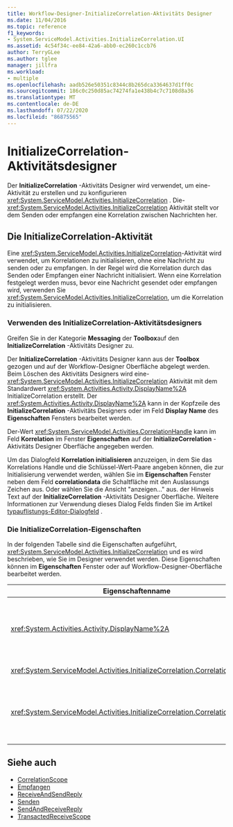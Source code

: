 ```yaml
---
title: Workflow-Designer-InitializeCorrelation-Aktivitäts Designer
ms.date: 11/04/2016
ms.topic: reference
f1_keywords:
- System.ServiceModel.Activities.InitializeCorrelation.UI
ms.assetid: 4c54f34c-ee84-42a6-abb0-ec260c1ccb76
author: TerryGLee
ms.author: tglee
manager: jillfra
ms.workload:
- multiple
ms.openlocfilehash: aadb526e50351c8344c8b265dca3364637d1ff0c
ms.sourcegitcommit: 186c0c250d85ac74274fa1e438b4c7c7108d8a36
ms.translationtype: MT
ms.contentlocale: de-DE
ms.lasthandoff: 07/22/2020
ms.locfileid: "86875565"
---
```

# <a name="initializecorrelation-activity-designer"></a>InitializeCorrelation-Aktivitätsdesigner

Der **InitializeCorrelation** -Aktivitäts Designer wird verwendet, um eine-Aktivität zu erstellen und zu konfigurieren <xref:System.ServiceModel.Activities.InitializeCorrelation> . Die- <xref:System.ServiceModel.Activities.InitializeCorrelation> Aktivität stellt vor dem Senden oder empfangen eine Korrelation zwischen Nachrichten her.

## <a name="the-initializecorrelation-activity"></a>Die InitializeCorrelation-Aktivität

Eine <xref:System.ServiceModel.Activities.InitializeCorrelation>-Aktivität wird verwendet, um Korrelationen zu initialisieren, ohne eine Nachricht zu senden oder zu empfangen. In der Regel wird die Korrelation durch das Senden oder Empfangen einer Nachricht initialisiert. Wenn eine Korrelation festgelegt werden muss, bevor eine Nachricht gesendet oder empfangen wird, verwenden Sie <xref:System.ServiceModel.Activities.InitializeCorrelation>, um die Korrelation zu initialisieren.

### <a name="using-the-initializecorrelation-activity-designer"></a>Verwenden des InitializeCorrelation-Aktivitätsdesigners

Greifen Sie in der Kategorie **Messaging** der **Toolbox**auf den **InitializeCorrelation** -Aktivitäts Designer zu.

Der **InitializeCorrelation** -Aktivitäts Designer kann aus der **Toolbox** gezogen und auf der Workflow-Designer Oberfläche abgelegt werden. Beim Löschen des Aktivitäts Designers wird eine- <xref:System.ServiceModel.Activities.InitializeCorrelation> Aktivität mit dem Standardwert <xref:System.Activities.Activity.DisplayName%2A> InitializeCorrelation erstellt. Der <xref:System.Activities.Activity.DisplayName%2A> kann in der Kopfzeile des **InitializeCorrelation** -Aktivitäts Designers oder im Feld **Display Name** des **Eigenschaften** Fensters bearbeitet werden.

Der-Wert <xref:System.ServiceModel.Activities.CorrelationHandle> kann im Feld **Korrelation** im Fenster **Eigenschaften** auf der **InitializeCorrelation** -Aktivitäts Designer Oberfläche angegeben werden.

Um das Dialogfeld **Korrelation initialisieren** anzuzeigen, in dem Sie das Korrelations Handle und die Schlüssel-Wert-Paare angeben können, die zur Initialisierung verwendet werden, wählen Sie im **Eigenschaften** Fenster neben dem Feld **correlationdata** die Schaltfläche mit den Auslassungs Zeichen aus. Oder wählen Sie die Ansicht "anzeigen..." aus. der Hinweis Text auf der **InitializeCorrelation** -Aktivitäts Designer Oberfläche. Weitere Informationen zur Verwendung dieses Dialog Felds finden Sie im Artikel [typauflistungs-Editor-Dialogfeld](../workflow-designer/type-collection-editor-dialog-box.md) .

### <a name="the-initializecorrelation-properties"></a>Die InitializeCorrelation-Eigenschaften

In der folgenden Tabelle sind die Eigenschaften aufgeführt, <xref:System.ServiceModel.Activities.InitializeCorrelation> und es wird beschrieben, wie Sie im Designer verwendet werden. Diese Eigenschaften können im **Eigenschaften** Fenster oder auf Workflow-Designer-Oberfläche bearbeitet werden.

|Eigenschaftenname|Erforderlich|Verwendung|
|-|--------------|-|
|<xref:System.Activities.Activity.DisplayName%2A>|False|Der Anzeigename der <xref:System.ServiceModel.Activities.InitializeCorrelation>-Aktivität. Der Standardwert lautet InitializeCorrelation.<br /><br /> Obwohl die Verwendung eines nicht standardmäßigen Werts für den benutzerfreundlichen nicht <xref:System.Activities.Activity.DisplayName%2A> unbedingt erforderlich ist, wird empfohlen.|
|<xref:System.ServiceModel.Activities.InitializeCorrelation.Correlation%2A>|False|Das <xref:System.ServiceModel.Activities.CorrelationHandle>-Objekt, das verwendet wurde, um Workflowaktivitäten in der Korrelation zuzuordnen.|
|<xref:System.ServiceModel.Activities.InitializeCorrelation.CorrelationData%2A>|False|Ein Wörterbuch von Korrelationsdaten, die Nachrichten mit der Workflowinstanz verknüpft.<br /><br /> Verwenden Sie das Dialogfeld **Korrelation initialisieren** , um zu konfigurieren <xref:System.ServiceModel.Activities.InitializeCorrelation.CorrelationData%2A> . Weitere Informationen zum Dialogfeld dieses Dialogfeld verwenden finden Sie im Artikel typauflistungs- [Editor](../workflow-designer/type-collection-editor-dialog-box.md) .|

## <a name="see-also"></a>Siehe auch

- [CorrelationScope](../workflow-designer/correlationscope-activity-designer.md)
- [Empfangen](../workflow-designer/receive-activity-designer.md)
- [ReceiveAndSendReply](../workflow-designer/receiveandsendreply-template-designer.md)
- [Senden](../workflow-designer/send-activity-designer.md)
- [SendAndReceiveReply](../workflow-designer/sendandreceivereply-template-designer.md)
- [TransactedReceiveScope](../workflow-designer/transactedreceivescope-activity-designer.md)